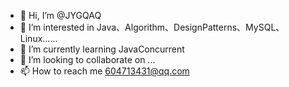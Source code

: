 - 👋 Hi, I’m @JYGQAQ
- 👀 I’m interested in Java、Algorithm、DesignPatterns、MySQL、Linux......
- 🌱 I’m currently learning JavaConcurrent
- 💞️ I’m looking to collaborate on ...
- 📫 How to reach me 604713431@qq.com

<!---
JYGQAQ/JYGQAQ is a ✨ special ✨ repository because its `README.md` (this file) appears on your GitHub profile.
You can click the Preview link to take a look at your changes.
--->
